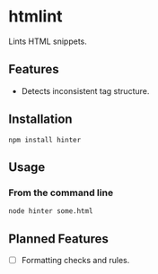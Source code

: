 # htmlint
Lints HTML snippets.

## Features
- Detects inconsistent tag structure.

## Installation

```shell
npm install hinter
```

## Usage

### From the command line
```shell
node hinter some.html
```

## Planned Features
- [ ] Formatting checks and rules.
